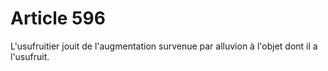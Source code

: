 # Article 596

L'usufruitier jouit de l'augmentation survenue par alluvion à l'objet dont il a l'usufruit.
